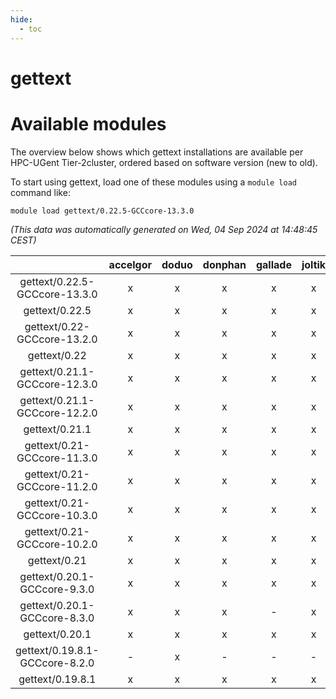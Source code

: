 ```yaml
---
hide:
  - toc
---
```


gettext
=======

# Available modules


The overview below shows which gettext installations are available per HPC-UGent Tier-2cluster, ordered based on software version (new to old).

To start using gettext, load one of these modules using a `module load` command like:

```shell
module load gettext/0.22.5-GCCcore-13.3.0
```

*(This data was automatically generated on Wed, 04 Sep 2024 at 14:48:45 CEST)*  

| |accelgor|doduo|donphan|gallade|joltik|shinx|skitty|
| :---: | :---: | :---: | :---: | :---: | :---: | :---: | :---: |
|gettext/0.22.5-GCCcore-13.3.0|x|x|x|x|x|x|x|
|gettext/0.22.5|x|x|x|x|x|x|x|
|gettext/0.22-GCCcore-13.2.0|x|x|x|x|x|x|x|
|gettext/0.22|x|x|x|x|x|x|x|
|gettext/0.21.1-GCCcore-12.3.0|x|x|x|x|x|x|x|
|gettext/0.21.1-GCCcore-12.2.0|x|x|x|x|x|x|x|
|gettext/0.21.1|x|x|x|x|x|x|x|
|gettext/0.21-GCCcore-11.3.0|x|x|x|x|x|x|x|
|gettext/0.21-GCCcore-11.2.0|x|x|x|x|x|x|x|
|gettext/0.21-GCCcore-10.3.0|x|x|x|x|x|-|x|
|gettext/0.21-GCCcore-10.2.0|x|x|x|x|x|-|x|
|gettext/0.21|x|x|x|x|x|x|x|
|gettext/0.20.1-GCCcore-9.3.0|x|x|x|x|x|-|x|
|gettext/0.20.1-GCCcore-8.3.0|x|x|x|-|x|-|x|
|gettext/0.20.1|x|x|x|x|x|-|x|
|gettext/0.19.8.1-GCCcore-8.2.0|-|x|-|-|-|-|-|
|gettext/0.19.8.1|x|x|x|x|x|-|x|
